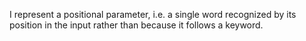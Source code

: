 I represent a positional parameter, i.e. a single word recognized by its position in the input rather than because it follows a keyword.